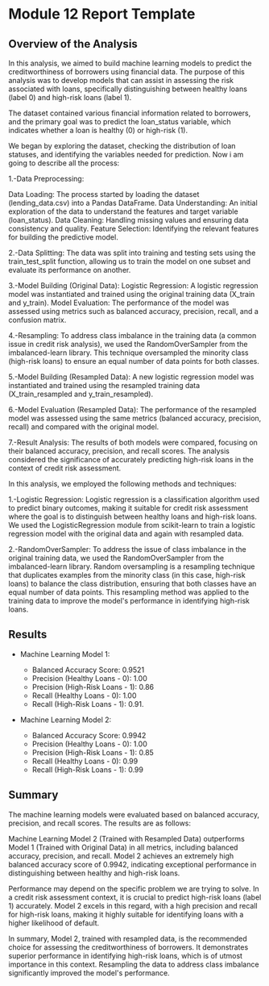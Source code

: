 # Module 12 Report Template

## Overview of the Analysis

In this analysis, we aimed to build machine learning models to predict the creditworthiness of borrowers using financial data. The purpose of this analysis was to develop models that can assist in assessing the risk associated with loans, specifically distinguishing between healthy loans (label 0) and high-risk loans (label 1).

The dataset contained various financial information related to borrowers, and the primary goal was to predict the loan_status variable, which indicates whether a loan is healthy (0) or high-risk (1). 

We began by exploring the dataset, checking the distribution of loan statuses, and identifying the variables needed for prediction. Now i am going to describe all the process:

1.-Data Preprocessing:

  Data Loading: The process started by loading the dataset (lending_data.csv) into a Pandas DataFrame.
  Data Understanding: An initial exploration of the data to understand the features and target variable (loan_status).
  Data Cleaning: Handling missing values and ensuring data consistency and quality.
  Feature Selection: Identifying the relevant features for building the predictive model.

2.-Data Splitting:
  The data was split into training and testing sets using the train_test_split function, allowing us to train the model on one subset and evaluate its performance on another.

3.-Model Building (Original Data):
  Logistic Regression: A logistic regression model was instantiated and trained using the original training data (X_train and y_train).
  Model Evaluation: The performance of the model was assessed using metrics such as balanced accuracy, precision, recall, and a confusion matrix.

4.-Resampling:
  To address class imbalance in the training data (a common issue in credit risk analysis), we used the RandomOverSampler from the imbalanced-learn library. This technique oversampled the minority class (high-risk loans) to ensure an equal number of data points for both classes.

5.-Model Building (Resampled Data):
  A new logistic regression model was instantiated and trained using the resampled training data (X_train_resampled and y_train_resampled).

6.-Model Evaluation (Resampled Data):
  The performance of the resampled model was assessed using the same metrics (balanced accuracy, precision, recall) and compared with the original model.

7.-Result Analysis:
  The results of both models were compared, focusing on their balanced accuracy, precision, and recall scores.
  The analysis considered the significance of accurately predicting high-risk loans in the context of credit risk assessment.

In this analysis, we employed the following methods and techniques:

1.-Logistic Regression:
  Logistic regression is a classification algorithm used to predict binary outcomes, making it suitable for credit risk assessment where the goal is to distinguish between healthy loans and high-risk loans.
  We used the LogisticRegression module from scikit-learn to train a logistic regression model with the original data and again with resampled data.

2.-RandomOverSampler:
  To address the issue of class imbalance in the original training data, we used the RandomOverSampler from the imbalanced-learn library.
  Random oversampling is a resampling technique that duplicates examples from the minority class (in this case, high-risk loans) to balance the class distribution, ensuring that both classes have an equal number of data points.
  This resampling method was applied to the training data to improve the model's performance in identifying high-risk loans.

## Results

* Machine Learning Model 1:
  * Balanced Accuracy Score: 0.9521
  * Precision (Healthy Loans - 0): 1.00
  * Precision (High-Risk Loans - 1): 0.86
  * Recall (Healthy Loans - 0): 1.00
  * Recall (High-Risk Loans - 1): 0.91.

* Machine Learning Model 2:
  * Balanced Accuracy Score: 0.9942
  * Precision (Healthy Loans - 0): 1.00
  * Precision (High-Risk Loans - 1): 0.85
  * Recall (Healthy Loans - 0): 0.99
  * Recall (High-Risk Loans - 1): 0.99

## Summary

The machine learning models were evaluated based on balanced accuracy, precision, and recall scores. The results are as follows:

Machine Learning Model 2 (Trained with Resampled Data) outperforms Model 1 (Trained with Original Data) in all metrics, including balanced accuracy, precision, and recall. Model 2 achieves an extremely high balanced accuracy score of 0.9942, indicating exceptional performance in distinguishing between healthy and high-risk loans.

Performance may depend on the specific problem we are trying to solve. In a credit risk assessment context, it is crucial to predict high-risk loans (label 1) accurately. Model 2 excels in this regard, with a high precision and recall for high-risk loans, making it highly suitable for identifying loans with a higher likelihood of default.

In summary, Model 2, trained with resampled data, is the recommended choice for assessing the creditworthiness of borrowers. It demonstrates superior performance in identifying high-risk loans, which is of utmost importance in this context. Resampling the data to address class imbalance significantly improved the model's performance.
